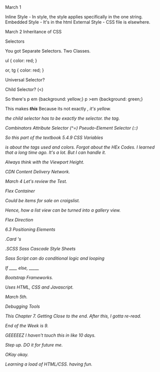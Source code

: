 March 1

Inline Style  - In style, the style applies specifically in the one string.
Embedded Style - It's in the html
External Style - CSS file is elsewhere.

March 2
Inheritance of CSS

Selectors

You got Separate Selectors.
Two Classes.

ul
{
color: red;
}

or, tg {
color: red;
}

Universal Selector?

Child Selector? (<)

So there's
p em {background: yellow;}
p >em {background: green;}

This makes <strong><em>this</em></strong>
Because its not exactly <em>, it's yellow.

the child selector has to be exactly the selector. the tag.

Combinators 
Attribute Selector (^=)
Pseudo-Element Selector (::)

So this part of the textbook 
5.4.9 CSS Variables

is about the tags used and colors.
Forgot about the HEx Codes. I learned that a long time ago.
It's a lot. But I can handle it.

Always think with the Viewport Height.

CDN Content Delivery Network.

March 4
Let's review the Test.

Flex Container

Could be items for sale on craigslist.

Hence, how a list view can be turned into a gallery view.


Flex Direction

6.3
Positioning Elements

.Card 's 


.SCSS Sass Cascade Style Sheets

Sass Script can do conditional logic and looping

If ____ else, _____

Bootstrap Frameworks.

Uses HTML, CSS and Javascript.

March 5th.

Debugging Tools

This Chapter 7.
Getting Close to the end.
After this, I gotta re-read.



End of the Week is 9.


GEEEEEZ I haven't touch this in like 10 days.

Step up. DO it for future me.

OKay okay.

Learning a load of HTML/CSS. having fun.



